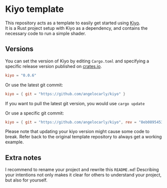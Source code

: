 # Kiyo template

This repository acts as a template to easily get started using [Kiyo](https://github.com/angelocarly/kiyo).  
It is a Rust project setup with Kiyo as a dependency, and contains the necessary code to run a simple shader.

## Versions
You can set the version of Kiyo by editing `Cargo.toml` and specifying a specific release version published on [crates.io](https://crates.io/crates/kiyo/).
```toml
kiyo = "0.0.6"
```

Or use the latest git commit:
```toml
kiyo = { git = "https://github.com/angelocarly/kiyo" }
```
If you want to pull the latest git version, you would use `cargo update`

Or use a specific git commit:
```toml
kiyo = { git = "https://github.com/angelocarly/kiyo", rev = "8eb08954530a9a947b644828062d7d03a10218b" }
```

Please note that updating your kiyo version might cause some code to break. Refer back to the original template repository to always get a working example.

## Extra notes
I recommend to rename your project and rewrite this `README.md`! Describing your intentions not only makes it clear for others to understand your project, but also for yourself. 
